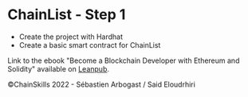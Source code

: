 # ChainList - Step 1

- Create the project with Hardhat
- Create a basic smart contract for ChainList

Link to the ebook "Become a Blockchain Developer with Ethereum and Solidity" available on [Leanpub](https://leanpub.com/blockchain-developer).

&copy;ChainSkills 2022 - Sébastien Arbogast / Said Eloudrhiri

